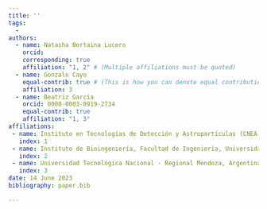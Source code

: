 ```yaml
---
title: ''
tags:
  - 
authors:
  - name: Natasha Bertaina Lucero
    orcid: 
    corresponding: true 
    affiliation: "1, 2" # (Multiple affiliations must be quoted)
  - name: Gonzalo Cayo
    equal-contrib: true # (This is how you can denote equal contributions between multiple authors)
    affiliation: 3
  - name: Beatriz García
    orcid: 0000-0003-0919-2734
    equal-contrib: true 
    affiliation: "1, 3"
affiliations:
 - name: Instituto en Tecnologías de Detección y Astropartículas (CNEA, CONICET, UNSAM), Mendoza, Argentina
   index: 1
 - name: Instituto de Bioingeniería, Facultad de Ingeniería, Universidad de Mendoza, Argentina
   index: 2
 - name: Universidad Tecnológica Nacional - Regional Mendoza, Argentina
   index: 3
date: 14 June 2023
bibliography: paper.bib

---
```


